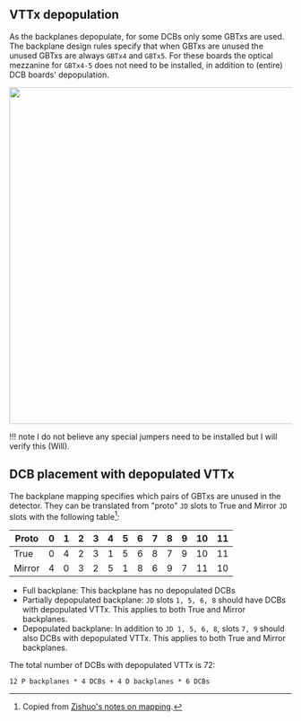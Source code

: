 ## VTTx depopulation

As the backplanes depopulate, for some DCBs only some GBTxs are used. The
backplane design rules specify that when GBTxs are unused the unused GBTxs are
always `GBTx4` and `GBTx5`.  For these boards the optical mezzanine for `GBTx4-5`
does not need to be installed, in addition to (entire) DCB boards' depopulation. 

<img src="https://user-images.githubusercontent.com/12600353/163211879-f23002a2-8fbf-4389-83e5-2b65f393caf1.png" width="600">

!!! note
    I do not believe any special jumpers need to be installed but I will verify
    this (Will).


## DCB placement with depopulated VTTx
The backplane mapping specifies which pairs of GBTxs are unused in the
detector. They can be translated from "proto" `JD` slots to True and Mirror `JD`
slots with the following table[^1]:

| Proto  | 0 | 1 | 2 | 3 | 4 | 5 | 6 | 7 | 8 | 9 | 10 | 11 |
|--------|---|---|---|---|---|---|---|---|---|---|----|----|
| True   | 0 | 4 | 2 | 3 | 1 | 5 | 6 | 8 | 7 | 9 | 10 | 11 |
| Mirror | 4 | 0 | 3 | 2 | 5 | 1 | 8 | 6 | 9 | 7 | 11 | 10 |


[^1]: Copied from [Zishuo's notes on mapping](https://github.com/ZishuoYang/UT-Backplane-mapping/issues/52).


- Full backplane: This backplane has no depopulated DCBs
- Partially depopulated backplane: `JD` slots `1, 5, 6, 8` should have DCBs 
  with depopulated VTTx. This applies to both True and Mirror backplanes.
- Depopulated backplane: In addition to `JD 1, 5, 6, 8`, slots `7, 9` should
  also DCBs with depopulated VTTx.  This applies to both True and Mirror
  backplanes.

The total number of DCBs with depopulated VTTx is 72:
```
12 P backplanes * 4 DCBs + 4 D backplanes * 6 DCBs
```
